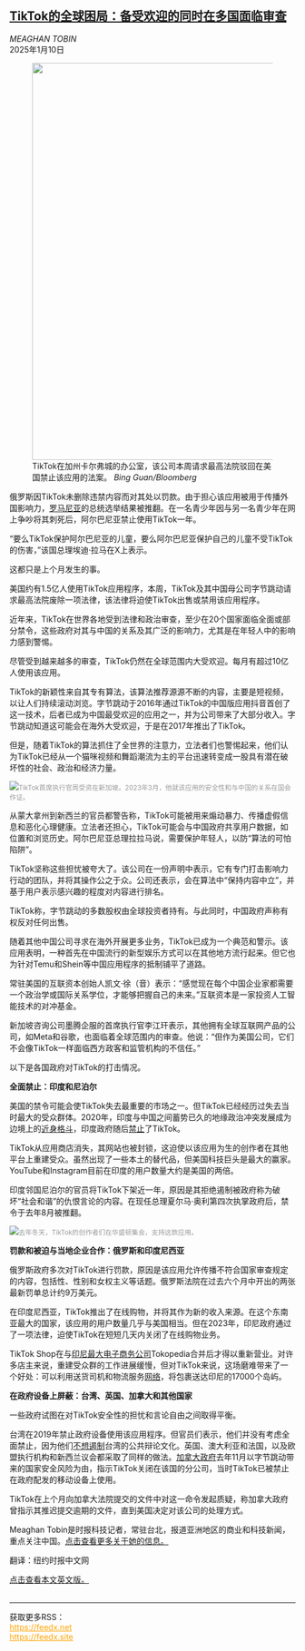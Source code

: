 <!--1736482021000-->
[TikTok的全球困局：备受欢迎的同时在多国面临审查](https://cn.nytimes.com/technology/20250110/tiktok-ban-global-legal-battles/)
------

<address>MEAGHAN TOBIN</address><time pudate="2025-01-10 11:34:24" datetime="2025-01-10 11:34:24">2025年1月10日</time><figure><img src="https://images.weserv.nl/?url=static01.nyt.com/images/2025/01/09/multimedia/09Tiktok-global-gpfh/09Tiktok-global-gpfh-master1050.jpg" width="1050" height="700"><figcaption>TikTok在加州卡尔弗城的办公室，该公司本周请求最高法院驳回在美国禁止该应用的法案。 <cite>Bing Guan/Bloomberg</cite></figcaption></figure><section><p>俄罗斯因TikTok未删除违禁内容而对其处以罚款。由于担心该应用被用于传播外国影响力，<a href="https://www.nytimes.com/2024/12/06/world/europe/romania-election-court.html">罗马尼亚</a>的总统选举结果被推翻。在一名青少年因与另一名青少年在网上争吵将其刺死后，阿尔巴尼亚禁止使用TikTok一年。</p><p>“要么TikTok保护阿尔巴尼亚的儿童，要么阿尔巴尼亚保护自己的儿童不受TikTok的伤害，”该国总理埃迪·拉马在X上表示。</p><p>这都只是上个月发生的事。</p><p>美国约有1.5亿人使用TikTok应用程序，本周，TikTok及其中国母公司字节跳动请求最高法院废除一项法律，该法律将迫使TikTok出售或禁用该应用程序。</p><p>近年来，TikTok在世界各地受到法律和政治审查，至少在20个国家面临全面或部分禁令，这些政府对其与中国的关系及其广泛的影响力，尤其是在年轻人中的影响力感到警惕。</p><p>尽管受到越来越多的审查，TikTok仍然在全球范围内大受欢迎。每月有超过10亿人使用该应用。</p><p>TikTok的新颖性来自其专有算法，该算法推荐源源不断的内容，主要是短视频，以让人们持续滚动浏览。字节跳动于2016年通过TikTok的中国版应用抖音首创了这一技术，后者已成为中国最受欢迎的应用之一，并为公司带来了大部分收入。字节跳动知道这可能会在海外大受欢迎，于是在2017年推出了TikTok。</p><p>但是，随着TikTok的算法抓住了全世界的注意力，立法者们也警惕起来，他们认为TikTok已经从一个猫咪视频和舞蹈潮流为主的平台迅速转变成一股具有潜在破坏性的社会、政治和经济力量。</p><p><img src="https://images.weserv.nl/?url=static01.nyt.com/images/2025/01/09/multimedia/09Tiktok-global-01-cwtb/09Tiktok-global-01-cwtb-master1050.jpg"><small style="color: #999;">TikTok首席执行官周受资在新加坡。2023年3月，他就该应用的安全性和与中国的关系在国会作证。</small></p><p>从蒙大拿州到新西兰的官员都警告称，TikTok可能被用来煽动暴力、传播虚假信息和恶化心理健康。立法者还担心，TikTok可能会与中国政府共享用户数据，如位置和浏览历史。阿尔巴尼亚总理拉拉马说，需要保护年轻人，以防“算法的可怕陷阱”。</p><p>TikTok坚称这些担忧被夸大了。该公司在一份声明中表示，它有专门打击影响力行动的团队，并将其操作公之于众。公司还表示，会在算法中“保持内容中立”，并基于用户表示感兴趣的程度对内容进行排名。</p><p>TikTok称，字节跳动的多数股权由全球投资者持有。与此同时，中国政府声称有权反对任何出售。</p><p>随着其他中国公司寻求在海外开展更多业务，TikTok已成为一个典范和警示。该应用表明，一种首先在中国流行的新型娱乐方式可以在其他地方流行起来。但它也为针对Temu和Shein等中国应用程序的抵制铺平了道路。</p><p>常驻美国的互联资本创始人凯文·徐（音）表示：“感觉现在每个中国企业家都需要一个政治学或国际关系学位，才能够把握自己的未来。”互联资本是一家投资人工智能技术的对冲基金。</p><p>新加坡咨询公司墨腾企服的首席执行官李江玕表示，其他拥有全球互联网产品的公司，如Meta和谷歌，也面临着全球范围内的审查。他说：“但作为美国公司，它们不会像TikTok一样面临西方政客和监管机构的不信任。”</p><p>以下是各国政府对TikTok的打击情况。</p><p><b>全面禁止：印度和尼泊尔</b><b></b></p><p>美国的禁令可能会使TikTok失去最重要的市场之一。但TikTok已经经历过失去当时最大的受众群体。2020年，印度与中国之间蓄势已久的地缘政治冲突发展成为边境上的<a href="https://www.nytimes.com/2020/06/16/world/asia/indian-china-border-clash.html">近身格斗</a>，印度政府随后<a href="https://www.nytimes.com/2024/03/22/business/tiktok-india-ban.html">禁止</a>了TikTok。</p><p>TikTok从应用商店消失，其网站也被封锁，这迫使以该应用为生的创作者在其他平台上重建受众。虽然出现了一些本土的替代品，但美国科技巨头是最大的赢家。YouTube和Instagram目前在印度的用户数量大约是美国的两倍。</p><p>印度邻国尼泊尔的官员将TikTok下架近一年，原因是其拒绝遏制被政府称为破坏“社会和谐”的仇恨言论的内容。在现任总理夏尔马·奥利第四次执掌政府后，禁令于去年8月被推翻。</p><p><img src="https://images.weserv.nl/?url=static01.nyt.com/images/2025/01/09/multimedia/09Tiktok-global-02-cwtb/09Tiktok-global-02-cwtb-master1050.jpg"><small style="color: #999;">去年冬天，TikTok的创作者们在华盛顿集会，支持这款应用。</small></p><p><b>罚款和被迫与当地企业合作：俄罗斯和印度尼西亚</b><b></b></p><p>俄罗斯政府多次对TikTok进行罚款，原因是该应用允许传播不符合国家审查规定的内容，包括性、性别和女权主义等话题。俄罗斯法院在过去六个月中开出的两张最新罚单总计约9万美元。</p><p>在印度尼西亚，TikTok推出了在线购物，并将其作为新的收入来源。在这个东南亚最大的国家，该应用的用户数量几乎与美国相当。但在2023年，印尼政府通过了一项法律，迫使TikTok在短短几天内关闭了在线购物业务。</p><p>TikTok Shop在与<a href="https://www.nytimes.com/2024/10/30/business/tiktok-bytedance-tokopedia-indonesia.html" title="Link: https://www.nytimes.com/2024/10/30/business/tiktok-bytedance-tokopedia-indonesia.html">印尼最大电子商务公司</a>Tokopedia合并后才得以重新营业。对许多店主来说，重建受众群的工作进展缓慢，但对TikTok来说，这场磨难带来了一个好处：可以利用送货司机和物流服务<a href="https://www.nytimes.com/2024/10/30/business/tiktok-indonesia-tokopedia-ecommerce-logistics.html">网络</a>，将包裹送达印尼的17000个岛屿。</p><p><b>在政府设备上屏蔽：台湾、英国、加拿大和其他国家</b><b></b></p><p>一些政府试图在对TikTok安全性的担忧和言论自由之间取得平衡。</p><p>台湾在2019年禁止政府设备使用该应用程序。但官员们表示，他们并没有考虑全面禁止，因为他们<a href="https://cn.nytimes.com/business/20240517/tiktok-taiwan/">不想遏制</a>台湾的公共辩论文化。英国、澳大利亚和法国，以及欧盟执行机构和新西兰议会都采取了同样的做法。<a href="https://www.nytimes.com/2024/11/07/business/canada-tiktok.html">加拿大政府</a>去年11月以字节跳动带来的国家安全风险为由，指示TikTok关闭在该国的分公司，当时TikTok已被禁止在政府配发的移动设备上使用。</p><p>TikTok在上个月向加拿大法院提交的文件中对这一命令发起质疑，称加拿大政府曾指示其推迟提交逾期的文件，直到美国决定对该公司的处理方式。</p></section><footer><p>Meaghan Tobin是时报科技记者，常驻台北，报道亚洲地区的商业和科技新闻，重点关注中国。<a rel="nofollow" target="_blank" href="https://www.nytimes.com/by/meaghan-tobin">点击查看更多关于她的信息。</a></p><p>翻译：纽约时报中文网</p><a rel="nofollow" target="_blank" href="https://www.nytimes.com/2025/01/09/technology/tiktok-ban-global-legal-battles.html">点击查看本文英文版。</a></footer><br><hr><div>获取更多RSS：<br><a href="https://feedx.net" style="color:orange" target="_blank">https://feedx.net</a> <br><a href="https://feedx.site" style="color:orange" target="_blank">https://feedx.site</a><br></div>

